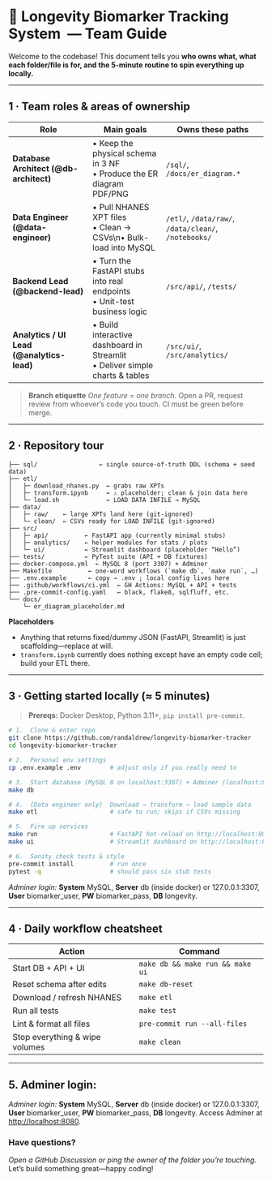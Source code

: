
# 🧬 Longevity Biomarker Tracking System  — Team Guide

Welcome to the codebase!  This document tells you **who owns what, what each folder/file is for, and the 5-minute routine to spin everything up locally.**

---

## 1 · Team roles & areas of ownership

| Role                                      | Main goals                                                                     | Owns these paths                                     |
| ----------------------------------------- | ------------------------------------------------------------------------------ | ---------------------------------------------------- |
| **Database Architect (@db-architect)**    | • Keep the physical schema in 3 NF<br>• Produce the ER diagram PDF/PNG         | `/sql/`,  `/docs/er_diagram.*`                       |
| **Data Engineer (@data-engineer)**        | • Pull NHANES XPT files<br>• Clean → CSVs\n• Bulk-load into MySQL              | `/etl/`, `/data/raw/`, `/data/clean/`, `/notebooks/` |
| **Backend Lead (@backend-lead)**          | • Turn the FastAPI stubs into real endpoints<br>• Unit-test business logic     | `/src/api/`, `/tests/`                               |
| **Analytics / UI Lead (@analytics-lead)** | • Build interactive dashboard in Streamlit<br>• Deliver simple charts & tables | `/src/ui/`, `/src/analytics/`                        |

> **Branch etiquette**
> *One feature = one branch*.  Open a PR, request review from whoever’s code you touch.  CI must be green before merge.

---

## 2 · Repository tour

```
├── sql/                 ← single source-of-truth DDL (schema + seed data)
├── etl/
│   ├─ download_nhanes.py  ← grabs raw XPTs
│   ├─ transform.ipynb     ← ⚠️ placeholder; clean & join data here
│   └─ load.sh             ← LOAD DATA INFILE → MySQL
├── data/
│   ├─ raw/    ← large XPTs land here (git-ignored)
│   └─ clean/  ← CSVs ready for LOAD INFILE (git-ignored)
├── src/
│   ├─ api/          ← FastAPI app (currently minimal stubs)
│   ├─ analytics/    ← helper modules for stats / plots
│   └─ ui/           ← Streamlit dashboard (placeholder “Hello”)
├── tests/           ← PyTest suite (API + DB fixtures)
├── docker-compose.yml  ← MySQL 8 (port 3307) + Adminer
├── Makefile          ← one-word workflows (`make db`, `make run`, …)
├── .env.example      ← copy → .env ; local config lives here
├── .github/workflows/ci.yml  ← GH Actions: MySQL + API + tests
├── .pre-commit-config.yaml   ← black, flake8, sqlfluff, etc.
└── docs/
    └─ er_diagram_placeholder.md
```

**Placeholders**

* Anything that returns fixed/dummy JSON (FastAPI, Streamlit) is just scaffolding—replace at will.
* `transform.ipynb` currently does nothing except have an empty code cell; build your ETL there.

---

## 3 · Getting started locally (≈ 5 minutes)

> **Prereqs:** Docker Desktop, Python 3.11+, `pip install pre-commit`.

```bash
# 1.  Clone & enter repo
git clone https://github.com/randaldrew/longevity-biomarker-tracker
cd longevity-biomarker-tracker

# 2.  Personal env settings
cp .env.example .env        # adjust only if you really need to

# 3.  Start database (MySQL 8 on localhost:3307) + Adminer (localhost:8080)
make db

# 4.  (Data engineer only)  Download → transform → load sample data
make etl                    # safe to run; skips if CSVs missing

# 5.  Fire up services
make run                    # FastAPI hot-reload on http://localhost:8000
make ui                     # Streamlit dashboard on http://localhost:8501

# 6.  Sanity check tests & style
pre-commit install          # run once
pytest -q                   # should pass six stub tests
```

*Adminer login:*
**System** MySQL, **Server** db (inside docker) or 127.0.0.1:3307, **User** biomarker\_user, **PW** biomarker\_pass, **DB** longevity.

---

## 4 · Daily workflow cheatsheet

| Action                         | Command                          |
| ------------------------------ | -------------------------------- |
| Start DB + API + UI            | `make db && make run && make ui` |
| Reset schema after edits       | `make db-reset`                  |
| Download / refresh NHANES      | `make etl`                       |
| Run all tests                  | `make test`                      |
| Lint & format all files        | `pre-commit run --all-files`     |
| Stop everything & wipe volumes | `make clean`                     |

---

## 5. Adminer login:

*Adminer login:*
**System** MySQL, **Server** db (inside docker) or 127.0.0.1:3307, **User** biomarker_user, **PW** biomarker_pass, **DB** longevity.
Access Adminer at [http://localhost:8080](http://localhost:8080).

### Have questions?

*Open a GitHub Discussion or ping the owner of the folder you’re touching.*  Let’s build something great—happy coding!
